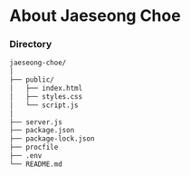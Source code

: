 # About Jaeseong Choe

### Directory

```zsh
jaeseong-choe/
│
├── public/
│   ├── index.html
│   ├── styles.css
│   └── script.js
│
├── server.js
├── package.json
├── package-lock.json
├── procfile
├── .env
└── README.md
```